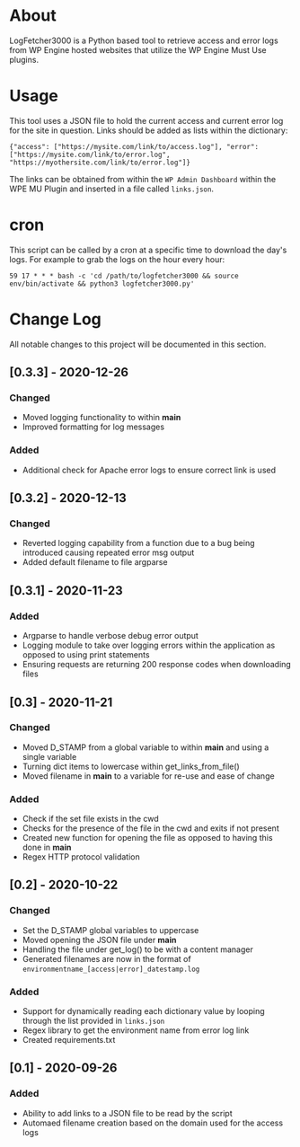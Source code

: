 # About
LogFetcher3000 is a Python based tool to retrieve access and error logs from WP Engine hosted websites that utilize the WP Engine Must Use plugins.

# Usage
This tool uses a JSON file to hold the current access and current error log for the site in question. Links should be added as lists within the dictionary: 

```
{"access": ["https://mysite.com/link/to/access.log"], "error": ["https://mysite.com/link/to/error.log", "https://myothersite.com/link/to/error.log"]}
```

The links can be obtained from within the `WP Admin Dashboard` within the WPE MU Plugin and inserted in a file called `links.json`.

# cron
This script can be called by a cron at a specific time  to download the day's logs. For example to grab the logs on the hour every hour:

```
59 17 * * * bash -c 'cd /path/to/logfetcher3000 && source env/bin/activate && python3 logfetcher3000.py'
```

# Change Log
All notable changes to this project will be documented in this section.

## [0.3.3] - 2020-12-26
### Changed
- Moved logging functionality to within __main__
- Improved formatting for log messages
### Added
- Additional check for Apache error logs to ensure correct link is used
## [0.3.2] - 2020-12-13
### Changed
- Reverted logging capability from a function due to a bug being introduced causing repeated error msg output
- Added default filename to file argparse
## [0.3.1] - 2020-11-23
### Added
- Argparse to handle verbose debug error output
- Logging module to take over logging errors within the application as opposed to using print statements
- Ensuring requests are returning 200 response codes when downloading files
## [0.3] - 2020-11-21
### Changed
- Moved D_STAMP from a global variable to within __main__ and using a single variable
- Turning dict items to lowercase within get_links_from_file()
- Moved filename in __main__ to a variable for re-use and ease of change
### Added
- Check if the set file exists in the cwd
- Checks for the presence of the file in the cwd and exits if not present
- Created new function for opening the file as opposed to having this done in __main__
- Regex HTTP protocol validation
## [0.2] - 2020-10-22
### Changed
- Set the D_STAMP global variables to uppercase
- Moved opening the JSON file under __main__
- Handling the file under get_log() to be with a content manager
- Generated filenames are now in the format of `environmentname_[access|error]_datestamp.log`
### Added
- Support for dynamically reading each dictionary value by looping through the list provided in `links.json`
- Regex library to get the environment name from error log link
- Created requirements.txt
## [0.1] - 2020-09-26
### Added
- Ability to add links to a JSON file to be read by the script
- Automaed filename creation based on the domain used for the access logs
